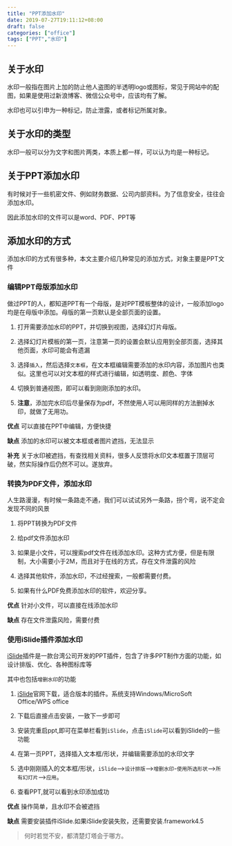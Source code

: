 ```yaml
---
title: "PPT添加水印"
date: 2019-07-27T19:11:12+08:00
draft: false
categories: ["office"]
tags: ["PPT","水印"]
---
```


## 关于水印

水印一般指在图片上加的防止他人盗图的半透明logo或图标，常见于网站中的配图，如果是使用过新浪博客、微信公众号中，应该均有了解。

水印也可以引申为一种标记，防止泄露，或者标记所属对象。

## 关于水印的类型

水印一般可以分为文字和图片两类，本质上都一样，可以认为均是一种标记。

## 关于PPT添加水印

有时候对于一些机密文件、例如财务数据、公司内部资料。为了信息安全，往往会添加水印。

因此添加水印的文件可以是word、PDF、PPT等

## 添加水印的方式

添加水印的方式有很多种，本文主要介绍几种常见的添加方式，对象主要是PPT文件

### 编辑PPT母版添加水印

做过PPT的人，都知道PPT有一个母版，是对PPT模板整体的设计，一般添加logo均是在母版中添加。母版的第一页默认是全部页面的设置。

1. 打开需要添加水印的PPT，并切换到视图，选择幻灯片母版。

2. 选择幻灯片模板的第一页，注意第一页的设置会默认应用到全部页面，选择其他页面，水印可能会有遗漏

3. 选择`插入`，然后选择`文本框`，在文本框编辑需要添加的水印内容，添加图片也类似。这里也可以对文本框的样式进行编辑，如透明度、颜色、字体

4. 切换到普通视图，即可以看到刚刚添加的水印。

5. **注意**，添加完水印后尽量保存为pdf，不然使用人可以用同样的方法删掉水印，就做了无用功。

**优点** 可以直接在PPT中编辑，方便快捷

**缺点** 添加的水印可以被文本框或者图片遮挡，无法显示

**补充** 关于水印被遮挡，有查找相关资料，很多人反馈将水印文本框置于顶层可破，然实际操作后仍然不可以。遂放弃。

### 转换为PDF文件，添加水印

人生路漫漫，有时候一条路走不通，我们可以试试另外一条路，拐个弯，说不定会发现不同的风景

1. 将PPT转换为PDF文件

2. 给pdf文件添加水印

3. 如果是小文件，可以搜索pdf文件在线添加水印。这种方式方便，但是有限制，大小需要小于2M，而且对于在线的方式，存在文件泄露的风险

4. 选择其他软件，添加水印，不过经搜索，一般都需要付费。

5. 如果有什么PDF免费添加水印的软件，欢迎分享。

**优点** 针对小文件，可以直接在线添加水印

**缺点** 存在文件泄露风险，需要付费

### 使用iSlide插件添加水印

[iSlide](https://www.islide.cc/)插件是一款台湾公司开发的PPT插件，包含了许多PPT制作方面的功能，如设计排版、优化、各种图标库等

其中也包括`增删水印`的功能

1. [iSlide](https://www.islide.cc/)官网下载，适合版本的插件。系统支持Windows/MicroSoft Office/WPS office

2. 下载后直接点击安装，一致下一步即可

3. 安装完重启ppt,即可在菜单栏看到`iSlide`，点击`iSlide`可以看到iSlide的一些功能

4. 在第一页PPT，选择插入文本框/形状，并编辑需要添加的水印文字

5. 选中刚刚插入的文本框/形状，`iSlide`-->`设计排版`-->`增删水印`-`使用所选形状`-->`所有幻灯片`-->`应用`。

6. 查看PPT,就可以看到水印添加成功

**优点** 操作简单，且水印不会被遮挡

**缺点** 需要安装插件iSlide.如果iSlide安装失败，还需要安装.framework4.5

> 何时若觉不安，都清楚灯塔会于哪方。


